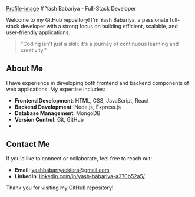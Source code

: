 [Profile-image](https://github.com/user-attachments/assets/6c31f973-2316-408f-8c0f-1357789c5765) # Yash Babariya - Full-Stack Developer

Welcome to my GitHub repository! I'm Yash Babariya, a passionate full-stack developer with a strong focus on building efficient, scalable, and user-friendly applications.

> "Coding isn't just a skill; it's a journey of continuous learning and creativity."

## About Me

I have experience in developing both frontend and backend components of web applications. My expertise includes:

- **Frontend Development**: HTML, CSS, JavaScript, React
- **Backend Development**: Node.js, Express.js
- **Database Management**: MongoDB
- **Version Control**: Git, GitHub
- 
## Contact Me

If you'd like to connect or collaborate, feel free to reach out:

- **Email**: yashbabariyaeklera@gmail.com
- **LinkedIn**: [linkedin.com/in/yash-babariya-a370b52a5/](https://www.linkedin.com/in/yash-babariya-a370b52a5/)

Thank you for visiting my GitHub repository!

